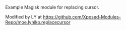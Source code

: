 Example Magisk module for replacing cursor.

Modified by LY at <https://github.com/Xposed-Modules-Repo/moe.lyniko.replacecursor>
